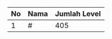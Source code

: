 | No | Nama            | Jumlah Level |
|----|-----------------|--------------|
| 1  | #    |    405        |
